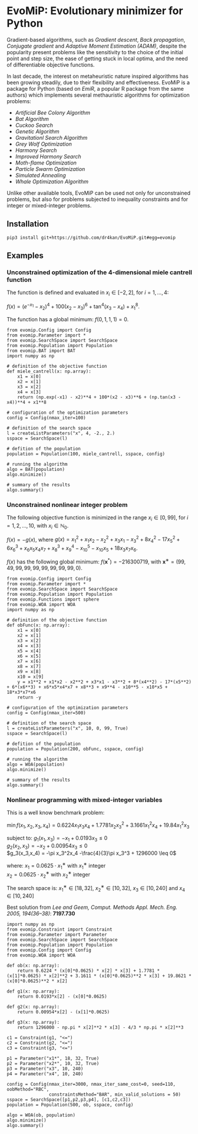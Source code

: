 # EvoMiP: Evolutionary minimizer for Python

Gradient-based algorithms, such as *Gradient descent*, *Back propagation*, *Conjugate gradient* and *Adaptive Moment Estimation (ADAM)*, despite the popularity present problems like the sensitivity to the choice of the initial point and step size, the ease of getting stuck in local optima, and the need of differentiable objective functions.

In last decade, the interest on metaheuristic nature inspired algorithms has been growing steadily, due to their flexibility and effectiveness. EvoMiP is a package for Python (based on *EmiR*, a popular R package from the same authors) which implements several methauristic algorithms for optimization problems:

* *Artificial Bee Colony Algorithm*
* *Bat Algorithm*
* *Cuckoo Search*
* *Genetic Algorithm*
* *Gravitationl Search Algorithm*
* *Grey Wolf Optimization*
* *Harmony Search*
* *Improved Harmony Search*
* *Moth-flame Optimization*
* *Particle Swarm Optimization*
* *Simulated Annealing*
* *Whale Optimization Algorithm*

Unlike other available tools, EvoMiP can be used not only for unconstrained problems, but also for problems subjected to inequality constraints and for integer or mixed-integer problems. 

## Installation

    pip3 install git+https://github.com/dr4kan/EvoMiP.git#egg=evomip

## Examples

### Unconstrained optimization of the 4-dimensional miele cantrell function

The function is defined and evaluated in $x_i \in [−2, 2]$, for $i = 1, . . . , 4$: 

$f (x) = (e^{−x_1} − x_2)^4 + 100(x_2 − x_3)^6 + \tan^4(x_3 − x_4) + x_1^8$.

The function has a global minimum: $f(0, 1, 1, 1) = 0$.

```
from evomip.Config import Config
from evomip.Parameter import *
from evomip.SearchSpace import SearchSpace
from evomip.Population import Population
from evomip.BAT import BAT
import numpy as np

# definition of the objective function
def miele_cantrell(x: np.array):
    x1 = x[0]
    x2 = x[1]
    x3 = x[2]
    x4 = x[3]
    return (np.exp(-x1) - x2)**4 + 100*(x2 - x3)**6 + (np.tan(x3 - x4))**4 + x1**8

# configuration of the optimization parameters
config = Config(nmax_iter=100)

# definition of the search space
l = createListParameters("x", 4, -2., 2.)
sspace = SearchSpace(l)

# defition of the population
population = Population(100, miele_cantrell, sspace, config)

# running the algorithm
algo = BAT(population)
algo.minimize()

# summary of the results
algo.summary()
```

### Unconstrained nonlinear integer problem

The following objective function is minimized in the range $x_i \in [0, 99]$, for $i = 1, 2, . . . , 10$, with $x_i \in \mathbb{N}_0$.

$f(x) = -g(x)$, where $g(x) = x_1^2 + x_1x_2 - x_2^2 + x_3x_1 - x_3^2 + 8x_4^2 - 17x_5^2 + 6x_6^3 + x_6x_5x_4x_7 + x_8^3 + x_9^4 - x_{10}^5 - x_{10}x_5 + 18x_3x_7x_6$.

$f(x)$ has the following global minimum: $f(\boldsymbol{x}^*) = -216300719$, with $\boldsymbol{x}^∗ =(99, 49, 99, 99, 99, 99, 99, 99, 99, 0)$.

```
from evomip.Config import Config
from evomip.Parameter import *
from evomip.SearchSpace import SearchSpace
from evomip.Population import Population
from evomip.Functions import sphere
from evomip.WOA import WOA
import numpy as np

# definition of the objective function
def obFunc(x: np.array):
    x1 = x[0]
    x2 = x[1]
    x3 = x[2]
    x4 = x[3]
    x5 = x[4]
    x6 = x[5]
    x7 = x[6]
    x8 = x[7]
    x9 = x[8]
    x10 = x[9]
    y = x1**2 + x1*x2 - x2**2 + x3*x1 - x3**2 + 8*(x4**2) - 17*(x5**2) + 6*(x6**3) + x6*x5*x4*x7 + x8**3 + x9**4 - x10**5 - x10*x5 + 18*x3*x7*x6
    return -y

# configuration of the optimization parameters
config = Config(nmax_iter=500)

# definition of the search space
l = createListParameters("x", 10, 0, 99, True)
sspace = SearchSpace(l)

# defition of the population
population = Population(200, obFunc, sspace, config)

# running the algorithm
algo = WOA(population)
algo.minimize()

# summary of the results
algo.summary()
```

### Nonlinear programming with mixed-integer variables

This is a well know benchmark problem:

$\min f(x_1,x_2,x_3,x_4) = 0.6224 x_1x_3x_4 + 1.7781x_2x_3^2 + 3.1661x_1^2x_4 + 19.84x_1^2x_3$

subject to: $g_1(x_1,x_3) = -x_1 + 0.0193x_3 \leq 0$ \
$g_2(x_2,x_3) = -x_2 + 0.00954x_3 \leq 0$ \
$g_3(x_3,x_4) = -\pi x_3^2x_4 -\frac{4}{3}\pi x_3^3 + 1296000 \leq 0$

where: $x_1 = 0.0625 \cdot x_1^∗$ with $x_1^∗$ integer \
$x_2 = 0.0625 \cdot x_2^∗$ with $x_2^∗$ integer

The search space is: $x_1^∗ \in [18, 32]$, $x_2^∗ \in [10, 32]$, $x_3 \in [10, 240]$ and $x_4 \in [10, 240]$

Best solution from <em>Lee and Geem, Comput. Methods Appl. Mech. Eng. 2005, 194(36–38)</em>: <b>7197.730</b>

```
import numpy as np
from evomip.Constraint import Constraint
from evomip.Parameter import Parameter
from evomip.SearchSpace import SearchSpace
from evomip.Population import Population
from evomip.Config import Config
from evomip.WOA import WOA

def ob(x: np.array):
    return 0.6224 * (x[0]*0.0625) * x[2] * x[3] + 1.7781 * (x[1]*0.0625) * x[2]**2 + 3.1611 * (x[0]*0.0625)**2 * x[3] + 19.8621 * (x[0]*0.0625)**2 * x[2]

def g1(x: np.array):
    return 0.0193*x[2] - (x[0]*0.0625) 

def g2(x: np.array):
    return 0.00954*x[2] - (x[1]*0.0625) 

def g3(x: np.array):
    return 1296000 - np.pi * x[2]**2 * x[3] - 4/3 * np.pi * x[2]**3

c1 = Constraint(g1, "<=")
c2 = Constraint(g2, "<=")
c3 = Constraint(g3, "<=")

p1 = Parameter("x1*", 18, 32, True)
p2 = Parameter("x2*", 10, 32, True) 
p3 = Parameter("x3", 10, 240) 
p4 = Parameter("x4", 10, 240)

config = Config(nmax_iter=3000, nmax_iter_same_cost=0, seed=110, oobMethod="RBC", 
                constraintsMethod="BAR", min_valid_solutions = 50)
sspace = SearchSpace([p1,p2,p3,p4], [c1,c2,c3])
population = Population(500, ob, sspace, config)

algo = WOA(ob, population)
algo.minimize()
algo.summary()
